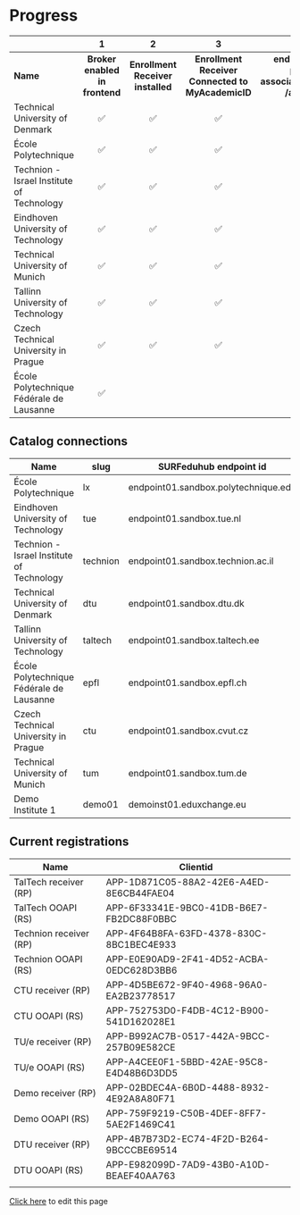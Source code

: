 # Progress

|                                           | 1                              | 2                                 | 3                                                 | 4                                                                          | 5                                             | 6                                             | 7                           | 8                           | 9                           | 10                                     | 11                                            |
|:----------------------------------------- |:------------------------------:|:---------------------------------:|:-------------------------------------------------:|:--------------------------------------------------------------------------:|:---------------------------------------------:|:---------------------------------------------:|:---------------------------:|:---------------------------:|:---------------------------:|:--------------------------------------:|:---------------------------------------------:|
| **Name**                                  | **Broker enabled in frontend** | **Enrollment Receiver installed** | **Enrollment Receiver Connected to MyAcademicID** | **endpoints available persons/me associations/external/me /associations/** | **Connection information in ServiceRegistry** | **OOAPI endpoints connected to MyacademicID** | **Test accounts available** | **Tested incoming student** | **Tested outgoing student** | **Receiver <-> Backend communication** | **OOAPI endpoints <-> Backend communication** |
| Technical University of Denmark           | ✅                              | ✅                                 | ✅                                                 | ✅                                                                          | ✅                                             | ✅                                             | ✅                           | ✅                           | ✅                           | ✅                                      | ✅                                             |
| École Polytechnique                       | ✅                              | ✅                                 | ✅                                                 | ✅                                                                          | ✅                                             | ✅                                             | ✅                           | ✅                           | ✅                           |                                        |                                               |
| Technion - Israel Institute of Technology | ✅                              | ✅                                 | ✅                                                 | ✅                                                                          | ✅                                             | ✅                                             | ✅                           | ✅                           | ✅                           | ✅                                      | ✅                                             |
| Eindhoven University of Technology        | ✅                              | ✅                                 | ✅                                                 | ✅                                                                          | ✅                                             | ✅                                             | ✅                           | ✅                           | ✅                           | ✅                                      | ✅                                             |
| Technical University of Munich            | ✅                              | ✅                                 | ✅                                                 | ✅                                                                          |                                               | ✅                                             |                             |                             |                             |                                        |                                               |
| Tallinn University of Technology          | ✅                              | ✅                                 | ✅                                                 | ✅                                                                          | ✅                                             | ✅                                             | ✅                           | ✅                           | ✅                           |                                        | ✅                                             |
| Czech Technical University in Prague      | ✅                              | ✅                                 | ✅                                                 | ✅                                                                          | ✅                                             | ✅                                             | ✅                           | ✅                           | ✅                           |                                        |                                               |
| École Polytechnique Fédérale de Lausanne  | ✅                              |                                   |                                                   |                                                                            |                                               |                                               |                             |                             |                             |                                        |                                               |

## Catalog connections

| Name                                      | slug     | SURFeduhub endpoint id               | OOAPI Base url                                           |
| ----------------------------------------- | -------- | ------------------------------------ | -------------------------------------------------------- |
| École Polytechnique                       | lx       | endpoint01.sandbox.polytechnique.edu | `https://ooapi-test.telecom-paris.fr/api/`               |
| Eindhoven University of Technology        | tue      | endpoint01.sandbox.tue.nl            | `https://tueacc-surf.osiris-link.nl/ooapi/v5`            |
| Technion - Israel Institute of Technology | technion | endpoint01.sandbox.technion.ac.il    | `https://students.technion.ac.il/local/euroteq/ooapi/v5` |
| Technical University of Denmark           | dtu      | endpoint01.sandbox.dtu.dk            | `https://test.ooapi.ait.dtu.dk/get`                      |
| Tallinn University of Technology          | taltech  | endpoint01.sandbox.taltech.ee        | `https://mars.taltech.ee/test/euroteq/api/v5`            |
| École Polytechnique Fédérale de Lausanne  | epfl     | endpoint01.sandbox.epfl.ch           | `https://cede-webapps.epfl.ch/ooapi`                     |
| Czech Technical University in Prague      | ctu      | endpoint01.sandbox.cvut.cz           | `https://du50.vc.cvut.cz/eq/resource/v5/`                |
| Technical University of Munich            | tum      | endpoint01.sandbox.tum.de            | `https://129.187.125.25/QSYSTEM_TUM/co/euroteq/api`      |
| Demo Institute 1                          | demo01   | demoinst01.eduxchange.eu             | `https://demo04.test.surfeduhub.nl`                      |

## Current registrations

| Name                   | Clientid                                 |
| ---------------------- | ---------------------------------------- |
| TalTech receiver (RP)  | APP-1D871C05-88A2-42E6-A4ED-8E6CB44FAE04 |
| TalTech OOAPI (RS)     | APP-6F33341E-9BC0-41DB-B6E7-FB2DC88F0BBC |
| Technion receiver (RP) | APP-4F64B8FA-63FD-4378-830C-8BC1BEC4E933 |
| Technion OOAPI (RS)    | APP-E0E90AD9-2F41-4D52-ACBA-0EDC628D3BB6 |
| CTU receiver (RP)      | APP-4D5BE672-9F40-4968-96A0-EA2B23778517 |
| CTU OOAPI (RS)         | APP-752753D0-F4DB-4C12-B900-541D162028E1 |
| TU/e receiver (RP)     | APP-B992AC7B-0517-442A-9BCC-257B09E582CE |
| TU/e OOAPI (RS)        | APP-A4CEE0F1-5BBD-42AE-95C8-E4D48B6D3DD5 |
| Demo receiver (RP)     | APP-02BDEC4A-6B0D-4488-8932-4E92A8A80F71 |
| Demo OOAPI (RS)        | APP-759F9219-C50B-4DEF-8FF7-5AE2F1469C41 |
| DTU receiver (RP)      | APP-4B7B73D2-EC74-4F2D-B264-9BCCCBE69514 |
| DTU OOAPI (RS)         | APP-E982099D-7AD9-43B0-A10D-BEAEF40AA763 |
|                        |                                          |

[Click here](https://github.com/SURFnet/eduxchange-eu-tech-docs/edit/main/progres-test.md)
to edit this page
